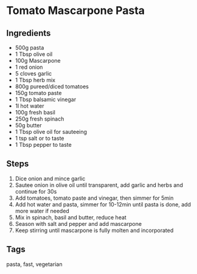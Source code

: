 # Tomato Mascarpone Pasta

## Ingredients

* 500g pasta
* 1 Tbsp olive oil
* 100g Mascarpone
* 1 red onion
* 5 cloves garlic
* 1 Tbsp herb mix
* 800g pureed/diced tomatoes 
* 150g tomato paste
* 1 Tbsp balsamic vinegar
* 1l hot water
* 100g fresh basil
* 250g fresh spinach
* 50g butter
* 1 Tbsp olive oil for sauteeing 
* 1 tsp salt or to taste
* 1 Tbsp pepper to taste


## Steps

1. Dice onion and mince garlic
2. Sautee onion in olive oil until transparent, add garlic and herbs and continue for 30s
3. Add tomatoes, tomato paste and vinegar, then simmer for 5min
4. Add hot water and pasta, simmer for 10-12min until pasta is done, add more water if needed
5. Mix in spinach, basil and butter, reduce heat
6. Season with salt and pepper and add mascarpone
7. Keep stirring until mascarpone is fully molten and incorporated


## Tags
pasta, fast, vegetarian

